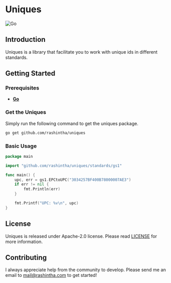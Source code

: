 # Uniques

![Go](https://img.shields.io/badge/GO-00ADD8?logo=go&logoColor=white&style=for-the-badge)

## Introduction

Uniques is a library that facilitate you to work with unique ids in different standards.

## Getting Started

### Prerequisites

- **[Go](https://go.dev/)**

### Get the Uniques

Simply run the following command to get the uniques package.

```bash
go get github.com/rashintha/uniques
```

### Basic Usage

```go
package main

import "github.com/rashintha/uniques/standards/gs1"

func main() {
	upc, err = gs1.EPCtoUPC("3034257BF400B78000007AE3")
    if err != nil {
        fmt.Println(err)
    }

    fmt.Printf("UPC: %v\n", upc)
}

```

## License

Uniques is released under Apache-2.0 license. Please read [LICENSE](LICENSE) for more information.

## Contributing

I always appreciate help from the community to develop. Please send me an email to mail@rashintha.com to get started!